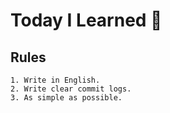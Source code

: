 # Today I Learned 🌱
## Rules
    1. Write in English.
    2. Write clear commit logs.
    3. As simple as possible.